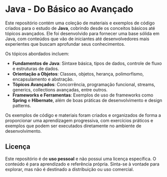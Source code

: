 # Java - Do Básico ao Avançado

Este repositório contém uma coleção de materiais e exemplos de código criados para o estudo de **Java**, cobrindo desde os conceitos básicos até tópicos avançados. Ele foi desenvolvido para fornecer uma base sólida em Java, com conteúdos que vão de iniciantes até desenvolvedores mais experientes que buscam aprofundar seus conhecimentos.

Os tópicos abordados incluem:

- **Fundamentos de Java**: Sintaxe básica, tipos de dados, controle de fluxo e estruturas de dados.
- **Orientação a Objetos**: Classes, objetos, herança, polimorfismo, encapsulamento e abstração.
- **Tópicos Avançados**: Concorrência, programação funcional, streams, generics, collections avançadas, entre outros.
- **Frameworks e Ferramentas**: Exemplos de uso de frameworks como **Spring** e **Hibernate**, além de boas práticas de desenvolvimento e design patterns.

Os exemplos de código e materiais foram criados e organizados de forma a proporcionar uma aprendizagem progressiva, com exercícios práticos e exemplos que podem ser executados diretamente no ambiente de desenvolvimento.

## Licença

Este repositório é de **uso pessoal** e não possui uma licença específica. O conteúdo é para aprendizado e referência própria. Sinta-se à vontade para explorar, mas não é destinado a distribuição ou uso comercial.

